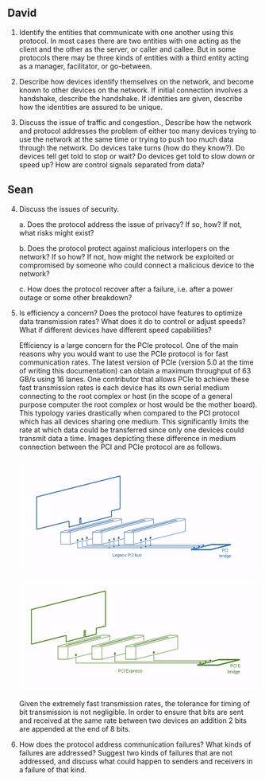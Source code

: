## David

1. Identify the entities that communicate with one another using this protocol.
   In most cases there are two entities with one acting as the client and the
   other as the server, or caller and callee. But in some protocols there may be
   three kinds of entities with a third entity acting as a manager, facilitator,
   or go-between.

2. Describe how devices identify themselves on the network, and become known to
   other devices on the network. If initial connection involves a handshake,
   describe the handshake. If identities are given, describe how the identities
   are assured to be unique.

3. Discuss the issue of traffic and congestion., Describe how the network and
   protocol addresses the problem of either too many devices trying to use the
   network at the same time or trying to push too much data through the network.
   Do devices take turns (how do they know?). Do devices tell get told to stop
   or wait? Do devices get told to slow down or speed up? How are control
   signals separated from data?

## Sean
4. Discuss the issues of security.
   
   a. Does the protocol address the issue of
   privacy? If so, how? If not, what risks might exist?
   
   b. Does the protocol
   protect against malicious interlopers on the network? If so how? If not, how
   might the network be exploited or compromised by someone who could connect a
   malicious device to the network?
   
   c. How does the protocol recover after a
   failure, i.e. after a power outage or some other breakdown?

5. Is efficiency a concern? Does the protocol have features to optimize data
   transmission rates? What does it do to control or adjust speeds? What if
   different devices have different speed capabilities?

   Efficiency is a large concern for the PCIe protocol. One of the main reasons why you would want to use the PCIe protocol is for fast communication rates. The latest version of PCIe (version 5.0 at the time of writing this documentation) can obtain a maximum throughput of 63 GB/s using 16 lanes. One contributor that allows PCIe to achieve these fast transmission rates is each device has its own serial medium connecting to the root complex or host (in the scope of a general purpose computer the root complex or host would be the mother board). This typology varies drastically when compared to the PCI protocol which has all devices sharing one medium. This significantly limits the rate at which data could be transferred since only one devices could transmit data a time. Images depicting these difference in medium connection between the PCI and PCIe protocol are as follows.

   ![Legacy Medium Configuration](./ImageAssets/PCILegacyMediumConnection.PNG)

   ![Express Medium Configuration](./ImageAssets/PCIExpressMediumConnection.PNG)

   Given the extremely fast transmission rates, the tolerance for timing of bit transmission is not negligible. In order to ensure that bits are sent and received at the same rate between two devices an addition 2 bits are appended at the end of 8 bits.

6. How does the protocol address communication failures? What kinds of failures
   are addressed? Suggest two kinds of failures that are not addressed, and
   discuss what could happen to senders and receivers in a failure of that kind.

